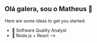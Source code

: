 ## Olá galera, sou o Matheus 👋


Here are some ideas to get you started:

- 🔭 Software Quality Analyst
- 🌱 Node.js + React
-->
